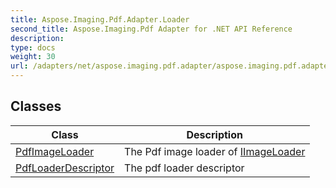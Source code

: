 ```yaml
---
title: Aspose.Imaging.Pdf.Adapter.Loader
second_title: Aspose.Imaging.Pdf Adapter for .NET API Reference
description: 
type: docs
weight: 30
url: /adapters/net/aspose.imaging.pdf.adapter/aspose.imaging.pdf.adapter.loader/
---
```



## Classes

| Class | Description |
| --- | --- |
| [PdfImageLoader](./pdfimageloader/) | The Pdf image loader of [IImageLoader](https://reference.aspose.com/imaging/net/aspose.imaging/iimageloader/) |
| [PdfLoaderDescriptor](./pdfloaderdescriptor/) | The pdf loader descriptor |


